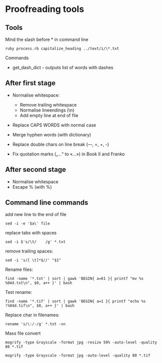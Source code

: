 # Proofreading tools

## Tools

Mind the slash before * in command line

	ruby process.rb capitalize_heading ../text/i/\*.txt

Commands

- get_dash_dict - outputs list of words with dashes

## After first stage

* Normalise whitespace:
	
	* Remove trailing whitespace
	* Normalise lineendings (\n)
	* Add empty line at end of file

* Replace CAPS WORDS with normal case
* Merge hyphen words (with dictionary)
* Replace double chars on line break (—, =, +, -)
* Fix quotation marks („…“ to «…») in Book II and Franko

## After second stage

* Normalise whitespace
* Escape % (with \%)

## Command line commands

add new line to the end of file

	sed -i -e '$a\' file

replace tabs with spaces

	sed -i $'s/\t/    /g' *.txt

remove trailing spaces:

	sed -i 's/[ \t]*$//' "$1"
	
Rename files:

    find -name '*.txt' | sort | gawk 'BEGIN{ a=61 }{ printf "mv %s %04d.txt\n", $0, a++ }' | bash

Test rename:

    find -name '*.tif' | sort | gawk 'BEGIN{ a=1 }{ printf "echo %s !%04d.tif\n", $0, a++ }' | bash 

Replace char in filenames:

	rename 's/\:/-/g' *.txt -vn

Mass file convert

	mogrify -type Grayscale -format jpg -resize 50% -auto-level -quality 80 *.tif

	mogrify -type Grayscale -format jpg -auto-level -quality 80 *.tif

